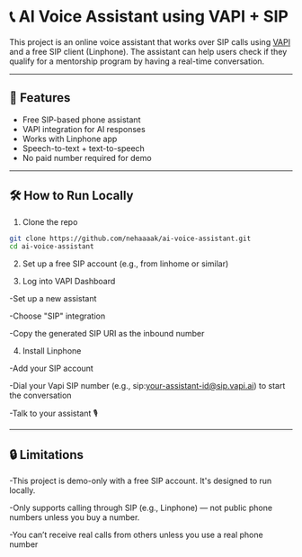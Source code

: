 # 📞 AI Voice Assistant using VAPI + SIP

This project is an online voice assistant that works over SIP calls using [VAPI](https://www.vapi.ai/) and a free SIP client (Linphone). The assistant can help users check if they qualify for a mentorship program by having a real-time conversation.

---

## 🚀 Features

- Free SIP-based phone assistant
- VAPI integration for AI responses
- Works with Linphone app
- Speech-to-text + text-to-speech
- No paid number required for demo

---

## 🛠️ How to Run Locally

1. Clone the repo

```bash
git clone https://github.com/nehaaaak/ai-voice-assistant.git
cd ai-voice-assistant
```

2. Set up a free SIP account (e.g., from linhome or similar)

3. Log into VAPI Dashboard

-Set up a new assistant

-Choose "SIP" integration

-Copy the generated SIP URI as the inbound number

4. Install Linphone

-Add your SIP account

-Dial your Vapi SIP number (e.g., sip:your-assistant-id@sip.vapi.ai) to start the conversation

-Talk to your assistant 🎙️

---

## 🔒 Limitations

-This project is demo-only with a free SIP account. It's designed to run locally.

-Only supports calling through SIP (e.g., Linphone) — not public phone numbers unless you buy a number.

-You can’t receive real calls from others unless you use a real phone number
